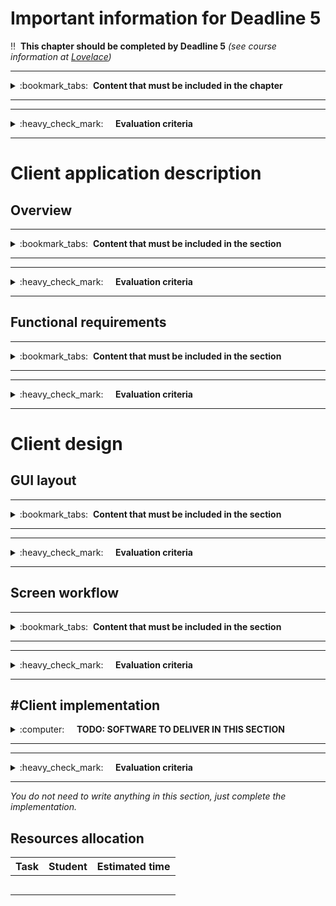 # Important information for Deadline 5

:bangbang:&nbsp;&nbsp;**This chapter should be completed by Deadline 5** *(see course information at [Lovelace](http://lovelace.oulu.fi))*

---
<details>
<summary>
:bookmark_tabs:&nbsp;&nbsp;<strong>Content that must be included in the chapter</strong>
</summary>

<bloquote>
In this section your group must design, implement and test a client application that uses the RESTful API implemented by you. The application MUST provide a GUI for a user to control it. If you want to implement a machine-to-machine application please contact the assistants first.  If you utilize HTML and JavaScript, it is mandatory that the HTML is contained in static files. It means that your server cannot generate HTML dynamically (using PHP or JSP).  All modifications made to the webpage must be done in the client side using javascript. Of course,  you can use anchors (<a>) to load a new URL. Please, consider  the <a href="http://en.wikipedia.org/wiki/Same_origin_policy">Same Origin Policy"</a>  because it might cause problems to your client implementation. It is recommend to host the files in a local HTTP server and not directly in your file system. We will give you more instructions in Exercise 4. 

It is not mandatory to write code for test the application. Client testing would be considered extra work.</strong>
<h3>CHAPTER GOALS</h3>
<ul>
<li>Learn how to use APIs</li>
<li>Implement a client that uses the project API</li>
</ul>
</bloquote>

</details>

---

---
<details>
<summary>
:heavy_check_mark:&nbsp;&nbsp;&nbsp;&nbsp; <strong>Evaluation criteria</strong>
</summary>

<bloquote>
You can get a maximum of 15.5 points after completing this section. More detailed evaluation is provided after each heading.
</bloquote>

</details>

---


# Client application description
## Overview
---
<details>
<summary>
:bookmark_tabs:&nbsp;&nbsp;<strong>Content that must be included in the section</strong>
</summary>

<bloquote>
You must provide a description of the application. You must clarify which are the goals of the application and why a user would like to use this application. <strong>You must also state what is the functionality provided by the RESTful API used by this application.</strong>


</bloquote>

</details>

---

---
<details>
<summary>
:heavy_check_mark:&nbsp;&nbsp;&nbsp;&nbsp; <strong>Evaluation criteria</strong>
</summary>

<bloquote>
You can get a maximum of 0.75 points in this section:
<ul>
	<li>The clients purpose is clearly described: <strong>0.75</strong></li>
</ul>
</bloquote>

</details>

---

## Functional requirements

---
<details>
<summary>
:bookmark_tabs:&nbsp;&nbsp;<strong>Content that must be included in the section</strong>
</summary>

<bloquote>
Provide a use case diagram of your application. For each case, specify which is the API resource/s that cover the given functionality

</bloquote>

</details>

---

---
<details>
<summary>
:heavy_check_mark:&nbsp;&nbsp;&nbsp;&nbsp; <strong>Evaluation criteria</strong>
</summary>

<bloquote>
You can get a maximum of 1.75 points in this section:
<ul>
	<li>Diagram below presents the different use cases and they are correctly explained:  <strong>1.0</strong></li>
	<li>Description + diagram shows clearly what functionality of the API the client uses:  <strong>0.75</strong></li>
</ul>
</bloquote>

</details>

---
# Client design
## GUI layout

---
<details>
<summary>
:bookmark_tabs:&nbsp;&nbsp;<strong>Content that must be included in the section</strong>
</summary>

<bloquote>
Draw a diagram of the client layout. Students can use any software they want to do the sketching. For more professional-like design, students can use any wireframing tool available in Internet. Some of them can be found from <a href="http://webdesignledger.com/tools/13-super-useful-ui-wireframe-tools">http://webdesignledger.com/tools/13-super-useful-ui-wireframe-tools</a>. <a href="http://pencil.evolus.vn/Default.html">Pencil </a>is free, open source and easy to use. Other options are Visio and Balsamiq (you need a license). You can also create the UI using a paper and a pencil and scan the resulting drawing.
</bloquote>

</details>

---

---
<details>
<summary>
:heavy_check_mark:&nbsp;&nbsp;&nbsp;&nbsp; <strong>Evaluation criteria</strong>
</summary>

<bloquote>
You can get a maximum of 1.5 points in this section:
<ul>
	<li>Client layout present: <strong>0.5</strong></li>
	<li>UI is stetically pleasant: <strong>1.0</strong></li>
</ul>
</bloquote>

</details>

---

## Screen workflow

---
<details>
<summary>
:bookmark_tabs:&nbsp;&nbsp;<strong>Content that must be included in the section</strong>
</summary>

<bloquote>
Draw the screen workflow of your client (which are the possible screens that you can access from one specific screen?)

</bloquote>

</details>

---

---
<details>
<summary>
:heavy_check_mark:&nbsp;&nbsp;&nbsp;&nbsp; <strong>Evaluation criteria</strong>
</summary>

<bloquote>
	You can get a maximum of 1.0 points in this section:
<ul>
	<li>Workflow diagram available. Coherent navigation is coherent <strong>1.0</strong></li>
</ul>

</bloquote>

</details>

---
#Client implementation
---
<details>
<summary>
:computer:&nbsp;&nbsp;&nbsp;&nbsp; <strong>TODO: SOFTWARE TO DELIVER IN THIS SECTION</strong>
</summary>

<bloquote>
<strong>The code repository must contain: </strong>
<ol>
	<li>The source code for the client application.&nbsp;</li>
	<li>External libraries. You can also report them in the <a href="doc/README.md">README.md</a> if the libraries are very big or need to be installed.</li>
	<li>The code for testing the application (if it exists).</li>
	<li>We recommend to include a set of scripts to run your application and tests.</li>
	<li>A <a href="doc/README.md">README.md</a> file containing:
		<ul>
			<li>Dependencies (external libraries)</li>
			<li>How to setup/install the client</li>
			<li>How to configure and run the client</li>
			<li>How to run the different tests of your client (if you have implemented unit testing)</li>
		</ul>
	</li>
</ol>
<strong>NOTE: Your code MUST be clearly documented. </strong>For each public method/function you must provide: a short description of the method, input parameters, output parameters, exceptions (when the application can fail and how to handle such fail). Check Exercise 4 for examples on how to document the code.
<strong> addition, should be clear which is the code you have implemented yourself and which is the code that you have borrowed from other sources.</strong>
</bloquote>

</details>

---

---
<details>
<summary>
:heavy_check_mark:&nbsp;&nbsp;&nbsp;&nbsp; <strong>Evaluation criteria</strong>
</summary>

<bloquote>
	In this section you can get a maximum of 13.5 points.
<ul>
	<li>Instructions to set up the client and run the tests are provided in the <a href="doc/README.md">README.md</a> file<strong>: 0.5</strong>
		<ul>
		<li>this means there should be no undocumented extra steps in running the code/tests!</li>
		</ul>
	</li>
	<li>The code has clear structure and naming for variables and methods<strong>: 0.5</strong></li>
	<li>You have clearly marked which parts of the code are your own work and which is borrowed code<strong>: 0.5</strong></li>
	<li>Client layout and workflow diagram present and coherent<strong>: 1.5</strong></li>
	<li>Client is usable and navigation is coherent (no broken links)<strong>: 1.0</strong></li>
	<li>UI is aesthetically pleasant<strong>: 1.0</strong></li>
	<li>Demonstrate through a presentation or screenshots that your client fulfills the minimum requirements<strong>: 1.0</strong></li>
	<li>Client works as expected<strong>: 2.0</strong>
		<ul>
			<li>We do not detect big errors</li>
		</ul>
	</li>
	<li>The client uses a different API in addition to using your own API (i.e. finds additional information from somewhere else)<strong>: 2.0</strong>
		<ul>
			<li>For full points the client should utilize at least two different methods from the uniform interfaces OR utilize at least 5 differents API calls.</li>
			<li>For full points the functionality provided by the external API should be integrated in the client functionality and not as an incosistent addition.</li>
		</ul>
	</li>
	<li>The client is a true hypermedia client<strong>: 2.5</strong>
		<ul>
			<li>this means that the client uses the hypermedia links to find URLs, uses forms from the hypermedia to form its requests, follows correctly link relations, workflow is mainly in the server, not the client... etc. If any of these aspects are not considered cannot get full points in this section.</li>
			<li>the ideal client is resistant to changes in the API because it only relies on information it gets from the API in runtime</li>
		</ul>
	</li>
</ul>
</bloquote>

</details>

---
*You do not need to write anything in this section, just complete the implementation.*

## Resources allocation
|**Task** | **Student**|**Estimated time**|
|:------: |:----------:|:----------------:|
|||| 
|||| 
|||| 
|||| 
|||| 